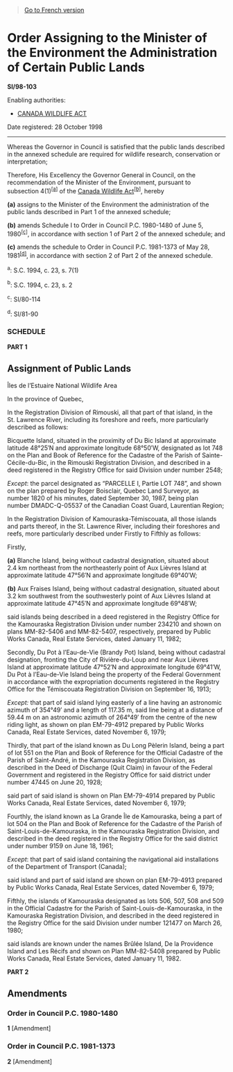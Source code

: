 > [Go to French version](/fr/Règlements/Textes%20réglementaires/98/103.md)

# Order Assigning to the Minister of the Environment the Administration of Certain Public Lands

**SI/98-103**

Enabling authorities: 
- [CANADA WILDLIFE ACT](/en/Acts/Revised%20Statutes%20of%20Canada/W/W-9.md)

Date registered: 28 October 1998

----------

Whereas the Governor in Council is satisfied that the public lands described in the annexed schedule are required for wildlife research, conservation or interpretation;

Therefore, His Excellency the Governor General in Council, on the recommendation of the Minister of the Environment, pursuant to subsection 4(1)<sup><a href='#fn_ae'>[a]</a></sup> of the [Canada Wildlife Act](/en/Acts/Revised%20Statutes%20of%20Canada/W/W-9.md)<sup><a href='#fn_be'>[b]</a></sup>, hereby

**(a)** assigns to the Minister of the Environment the administration of the public lands described in Part 1 of the annexed schedule;



**(b)** amends Schedule I to Order in Council P.C. 1980-1480 of June 5, 1980<sup><a href='#fn_ce'>[c]</a></sup>, in accordance with section 1 of Part 2 of the annexed schedule; and



**(c)** amends the schedule to Order in Council P.C. 1981-1373 of May 28, 1981<sup><a href='#fn_de'>[d]</a></sup>, in accordance with section 2 of Part 2 of the annexed schedule.

<a name='fn_ae'><sup>a</sup></a>: S.C. 1994, c. 23, s. 7(1)<br />

<a name='fn_be'><sup>b</sup></a>: S.C. 1994, c. 23, s. 2<br />

<a name='fn_ce'><sup>c</sup></a>: SI/80-114<br />

<a name='fn_de'><sup>d</sup></a>: SI/81-90<br />






### **SCHEDULE** 

**PART 1** 
## Assignment of Public Lands

Îles de l’Estuaire National Wildlife Area

In the province of Quebec,



In the Registration Division of Rimouski, all that part of that island, in the St. Lawrence River, including its foreshore and reefs, more particularly described as follows:



Bicquette Island, situated in the proximity of Du Bic Island at approximate latitude 48°25′N and approximate longitude 68°50′W, designated as lot 748 on the Plan and Book of Reference for the Cadastre of the Parish of Sainte-Cécile-du-Bic, in the Rimouski Registration Division, and described in a deed registered in the Registry Office for said Division under number 2548;



*Except*: the parcel designated as “PARCELLE I, Partie LOT 748”, and shown on the plan prepared by Roger Boisclair, Quebec Land Surveyor, as number 1820 of his minutes, dated September 30, 1987, being plan number DMADC-Q-05537 of the Canadian Coast Guard, Laurentian Region;



In the Registration Division of Kamouraska-Témiscouata, all those islands and parts thereof, in the St. Lawrence River, including their foreshores and reefs, more particularly described under Firstly to Fifthly as follows:



Firstly,

**(a)** Blanche Island, being without cadastral designation, situated about 2.4 km northeast from the northeasterly point of Aux Lièvres Island at approximate latitude 47°56′N and approximate longitude 69°40′W;



**(b)** Aux Fraises Island, being without cadastral designation, situated about 3.2 km southwest from the southwesterly point of Aux Lièvres Island at approximate latitude 47°45′N and approximate longitude 69°48′W;



said islands being described in a deed registered in the Registry Office for the Kamouraska Registration Division under number 234210 and shown on plans MM-82-5406 and MM-82-5407, respectively, prepared by Public Works Canada, Real Estate Services, dated January 11, 1982;





Secondly, Du Pot à l’Eau-de-Vie (Brandy Pot) Island, being without cadastral designation, fronting the City of Rivière-du-Loup and near Aux Lièvres Island at approximate latitude 47°52′N and approximate longitude 69°41′W, Du Pot à l’Eau-de-Vie Island being the property of the Federal Government in accordance with the expropriation documents registered in the Registry Office for the Témiscouata Registration Division on September 16, 1913;

*Except:* that part of said island lying easterly of a line having an astronomic azimuth of 354°49′ and a length of 117.35 m, said line being at a distance of 59.44 m on an astronomic azimuth of 264°49′ from the centre of the new riding light, as shown on plan EM-79-4912 prepared by Public Works Canada, Real Estate Services, dated November 6, 1979;





Thirdly, that part of the island known as Du Long Pèlerin Island, being a part of lot 551 on the Plan and Book of Reference for the Official Cadastre of the Parish of Saint-André, in the Kamouraska Registration Division, as described in the Deed of Discharge (Quit Claim) in favour of the Federal Government and registered in the Registry Office for said district under number 47445 on June 20, 1928;

said part of said island is shown on Plan EM-79-4914 prepared by Public Works Canada, Real Estate Services, dated November 6, 1979;





Fourthly, the island known as La Grande Île de Kamouraska, being a part of lot 504 on the Plan and Book of Reference for the Cadastre of the Parish of Saint-Louis-de-Kamouraska, in the Kamouraska Registration Division, and described in the deed registered in the Registry Office for the said district under number 9159 on June 18, 1961;

*Except*: that part of said island containing the navigational aid installations of the Department of Transport (Canada);



said island and part of said island are shown on plan EM-79-4913 prepared by Public Works Canada, Real Estate Services, dated November 6, 1979;





Fifthly, the islands of Kamouraska designated as lots 506, 507, 508 and 509 in the Official Cadastre for the Parish of Saint-Louis-de-Kamouraska, in the Kamouraska Registration Division, and described in the deed registered in the Registry Office for the said Division under number 121477 on March 26, 1980;

said islands are known under the names Brûlée Island, De la Providence Island and Les Récifs and shown on Plan MM-82-5408 prepared by Public Works Canada, Real Estate Services, dated January 11, 1982.







**PART 2** 
## Amendments


### Order in Council P.C. 1980-1480

**1** [Amendment]



### Order in Council P.C. 1981-1373

**2** [Amendment]



